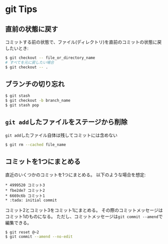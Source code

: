 # git Tips

## 直前の状態に戻す

コミットする前の状態で、ファイル(ディレクトリ)を直前のコミットの状態に戻したいとき:

```bash
$ git checkout -- file_or_directory_name
# すべてを元に戻したい場合
$ git checkout -- .
```

## ブランチの切り忘れ

```bash
$ git stash
$ git checkout -b branch_name
$ git stash pop
```

## `git add`したファイルをステージから削除

`git add`したファイル自体は残してコミットには含めない

```bash
$ git rm --cached file_name
```

## コミットを1つにまとめる

直近のいくつかのコミットを1つにまとめる。
以下のような場合を想定:

```
* 4999520 コミット3
* fbe2de7 コミット2
* 6669c6b コミット1
* :tada: initial commit
```

コミット2とコミット3をコミット1にまとめる。
その際のコミットメッセージはコミット1のものになる。
ただし、コミットメッセージは`git commit --amend`で編集できる。

```bash
$ git reset @~2
$ git commit --amend --no-edit
```
